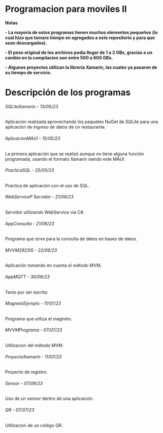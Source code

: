 # Programacion para moviles II

<!----Notas----> 
**Notas**

**- La mayoría de estos programas tienen muchos elementos pequeños (lo cual hizo que tomara tiempo en agregados a este repositorio y para que sean descargados).**

**- El peso original de los archivos podia llegar de 1 a 2 GBs, gracias a un cambio en la compilacion son entre 500 a 600 GBs.**

**- Algunos proyectos utilizan la librería Xamarin, las cuales ya pasaron de su tiempo de servicio.**

<!----Separador de las notas---->

<!----Directorio con descripción de los programas---->
# Descripción de los programas
###### SQLiteXamarin - 13/05/23
Aplicación realizada aprovechando los paquetes NuGet de SQLite para una aplicación de ingreso de datos de un restaurante.

<!----Separador---->

###### AplicacionMAUI - 15/05/23
La primera aplicación que se realizó aunque no tiene alguna función programada, usando el formato Xamarin siendo este MAUI.

<!----Separador---->

###### PracticaSQL - 25/05/23
Practica de aplicación con el uso de SQL.

<!----Separador---->

###### WebServiceP Servidor - 21/06/23
Servidor utilizando WebService via C#.

<!----Separador---->

###### AppConsulta - 21/06/23
Programa que sirve para la consulta de datos en bases de datos.

<!----Separador---->

###### MVVM2923IS - 22/06/23
Aplicación tomando en cuenta el método MVM.

<!----Separador---->

###### AppMQTT - 30/06/23
Texto por ser escrito.

<!----Separador---->

###### MagnetoEjemplo - 11/07/23
Programa que utiliza el magneto.

<!----Separador---->

###### MVVMPrograma - 07/07/23
Utilizacion del método MVM.

<!----Separador---->

###### ProyectoXamarin - 11/07/23
Proyecto de registro.

<!----Separador---->

###### Sensor - 07/08/23
Uso de un sensor dentro de una aplicación.

<!----Separador---->

###### QR - 07/07/23
Utilizacion de un código QR.

<!----Separador del directorio con ubicación de archivos---->